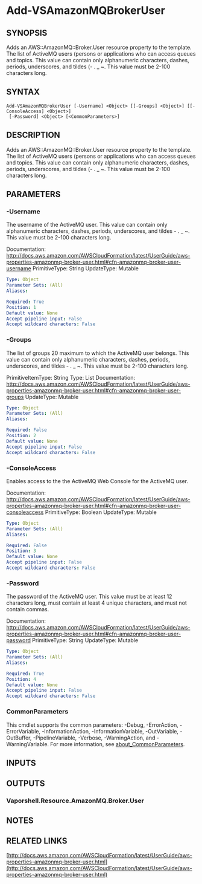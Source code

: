 # Add-VSAmazonMQBrokerUser

## SYNOPSIS
Adds an AWS::AmazonMQ::Broker.User resource property to the template.
The list of ActiveMQ users (persons or applications who can access queues and topics.
This value can contain only alphanumeric characters, dashes, periods, underscores, and tildes (- .
_ ~.
This value must be 2-100 characters long.

## SYNTAX

```
Add-VSAmazonMQBrokerUser [-Username] <Object> [[-Groups] <Object>] [[-ConsoleAccess] <Object>]
 [-Password] <Object> [<CommonParameters>]
```

## DESCRIPTION
Adds an AWS::AmazonMQ::Broker.User resource property to the template.
The list of ActiveMQ users (persons or applications who can access queues and topics.
This value can contain only alphanumeric characters, dashes, periods, underscores, and tildes (- .
_ ~.
This value must be 2-100 characters long.

## PARAMETERS

### -Username
The username of the ActiveMQ user.
This value can contain only alphanumeric characters, dashes, periods, underscores, and tildes - .
_ ~.
This value must be 2-100 characters long.

Documentation: http://docs.aws.amazon.com/AWSCloudFormation/latest/UserGuide/aws-properties-amazonmq-broker-user.html#cfn-amazonmq-broker-user-username
PrimitiveType: String
UpdateType: Mutable

```yaml
Type: Object
Parameter Sets: (All)
Aliases:

Required: True
Position: 1
Default value: None
Accept pipeline input: False
Accept wildcard characters: False
```

### -Groups
The list of groups 20 maximum to which the ActiveMQ user belongs.
This value can contain only alphanumeric characters, dashes, periods, underscores, and tildes - .
_ ~.
This value must be 2-100 characters long.

PrimitiveItemType: String
Type: List
Documentation: http://docs.aws.amazon.com/AWSCloudFormation/latest/UserGuide/aws-properties-amazonmq-broker-user.html#cfn-amazonmq-broker-user-groups
UpdateType: Mutable

```yaml
Type: Object
Parameter Sets: (All)
Aliases:

Required: False
Position: 2
Default value: None
Accept pipeline input: False
Accept wildcard characters: False
```

### -ConsoleAccess
Enables access to the the ActiveMQ Web Console for the ActiveMQ user.

Documentation: http://docs.aws.amazon.com/AWSCloudFormation/latest/UserGuide/aws-properties-amazonmq-broker-user.html#cfn-amazonmq-broker-user-consoleaccess
PrimitiveType: Boolean
UpdateType: Mutable

```yaml
Type: Object
Parameter Sets: (All)
Aliases:

Required: False
Position: 3
Default value: None
Accept pipeline input: False
Accept wildcard characters: False
```

### -Password
The password of the ActiveMQ user.
This value must be at least 12 characters long, must contain at least 4 unique characters, and must not contain commas.

Documentation: http://docs.aws.amazon.com/AWSCloudFormation/latest/UserGuide/aws-properties-amazonmq-broker-user.html#cfn-amazonmq-broker-user-password
PrimitiveType: String
UpdateType: Mutable

```yaml
Type: Object
Parameter Sets: (All)
Aliases:

Required: True
Position: 4
Default value: None
Accept pipeline input: False
Accept wildcard characters: False
```

### CommonParameters
This cmdlet supports the common parameters: -Debug, -ErrorAction, -ErrorVariable, -InformationAction, -InformationVariable, -OutVariable, -OutBuffer, -PipelineVariable, -Verbose, -WarningAction, and -WarningVariable. For more information, see [about_CommonParameters](http://go.microsoft.com/fwlink/?LinkID=113216).

## INPUTS

## OUTPUTS

### Vaporshell.Resource.AmazonMQ.Broker.User
## NOTES

## RELATED LINKS

[http://docs.aws.amazon.com/AWSCloudFormation/latest/UserGuide/aws-properties-amazonmq-broker-user.html](http://docs.aws.amazon.com/AWSCloudFormation/latest/UserGuide/aws-properties-amazonmq-broker-user.html)

